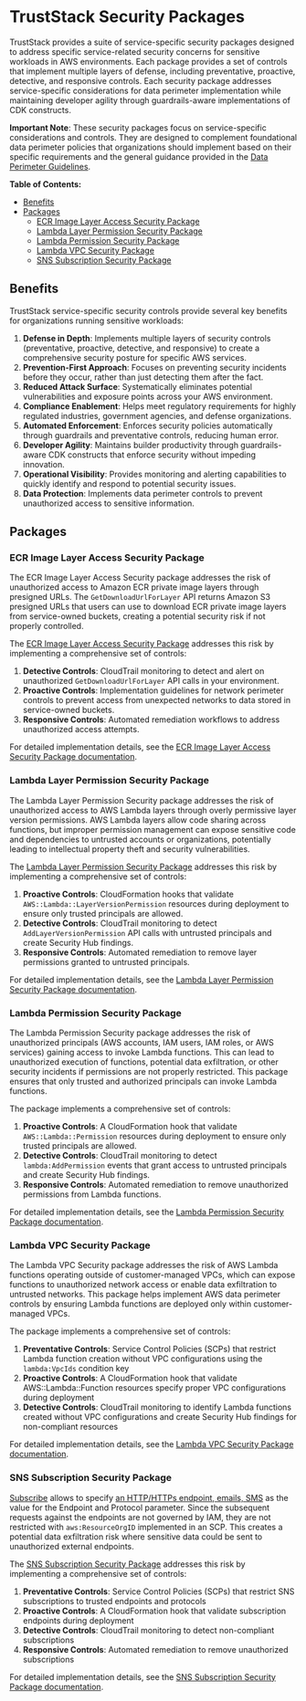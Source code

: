 # TrustStack Security Packages

TrustStack provides a suite of service-specific security packages designed to address specific service-related security concerns for sensitive workloads in AWS environments. Each package provides a set of controls that implement multiple layers of defense, including preventative, proactive, detective, and responsive controls. Each security package addresses service-specific considerations for data perimeter implementation while maintaining developer agility through guardrails-aware implementations of CDK constructs.

**Important Note**: These security packages focus on service-specific considerations and controls. They are designed to complement foundational data perimeter policies that organizations should implement based on their specific requirements and the general guidance provided in the [Data Perimeter Guidelines](../../docs/data-perimeter-guidelines.md).

**Table of Contents:**

- [Benefits](#benefits)
- [Packages](#packages)
  - [ECR Image Layer Access Security Package](#ecr-image-layer-access-security-package)
  - [Lambda Layer Permission Security Package](#lambda-layer-permission-security-package)
  - [Lambda Permission Security Package](#lambda-permission-security-package)
  - [Lambda VPC Security Package](#lambda-vpc-security-package)
  - [SNS Subscription Security Package](#sns-subscription-security-package)

## Benefits

TrustStack service-specific security controls provide several key benefits for organizations running sensitive workloads:

1. **Defense in Depth**: Implements multiple layers of security controls (preventative, proactive, detective, and responsive) to create a comprehensive security posture for specific AWS services.
2. **Prevention-First Approach**: Focuses on preventing security incidents before they occur, rather than just detecting them after the fact.
3. **Reduced Attack Surface**: Systematically eliminates potential vulnerabilities and exposure points across your AWS environment.
4. **Compliance Enablement**: Helps meet regulatory requirements for highly regulated industries, government agencies, and defense organizations.
5. **Automated Enforcement**: Enforces security policies automatically through guardrails and preventative controls, reducing human error.
6. **Developer Agility**: Maintains builder productivity through guardrails-aware CDK constructs that enforce security without impeding innovation.
7. **Operational Visibility**: Provides monitoring and alerting capabilities to quickly identify and respond to potential security issues.
8. **Data Protection**: Implements data perimeter controls to prevent unauthorized access to sensitive information.

## Packages

### ECR Image Layer Access Security Package

The ECR Image Layer Access Security package addresses the risk of unauthorized access to Amazon ECR private image layers through presigned URLs. The `GetDownloadUrlForLayer` API returns Amazon S3 presigned URLs that users can use to download ECR private image layers from service-owned buckets, creating a potential security risk if not properly controlled.

The [ECR Image Layer Access Security Package](lib/security-packages/ecr/image-layer-access/README.md) addresses this risk by implementing a comprehensive set of controls:

1. **Detective Controls**: CloudTrail monitoring to detect and alert on unauthorized `GetDownloadUrlForLayer` API calls in your environment.
2. **Proactive Controls**: Implementation guidelines for network perimeter controls to prevent access from unexpected networks to data stored in service-owned buckets.
3. **Responsive Controls**: Automated remediation workflows to address unauthorized access attempts.

For detailed implementation details, see the [ECR Image Layer Access Security Package documentation](lib/security-packages/ecr/image-layer-access/README.md).

### Lambda Layer Permission Security Package

The Lambda Layer Permission Security package addresses the risk of unauthorized access to AWS Lambda layers through overly permissive layer version permissions. AWS Lambda layers allow code sharing across functions, but improper permission management can expose sensitive code and dependencies to untrusted accounts or organizations, potentially leading to intellectual property theft and security vulnerabilities.

The [Lambda Layer Permission Security Package](lib/security-packages/lambda/layer-permission/README.md) addresses this risk by implementing a comprehensive set of controls:

1. **Proactive Controls**: CloudFormation hooks that validate `AWS::Lambda::LayerVersionPermission` resources during deployment to ensure only trusted principals are allowed.
2. **Detective Controls**: CloudTrail monitoring to detect `AddLayerVersionPermission` API calls with untrusted principals and create Security Hub findings.
3. **Responsive Controls**: Automated remediation to remove layer permissions granted to untrusted principals.

For detailed implementation details, see the [Lambda Layer Permission Security Package documentation](lib/security-packages/lambda/layer-permission/README.md).

### Lambda Permission Security Package

The Lambda Permission Security package addresses the risk of unauthorized principals (AWS accounts, IAM users, IAM roles, or AWS services) gaining access to invoke Lambda functions. This can lead to unauthorized execution of functions, potential data exfiltration, or other security incidents if permissions are not properly restricted. This package ensures that only trusted and authorized principals can invoke Lambda functions.

The package implements a comprehensive set of controls:

1.  **Proactive Controls**: A CloudFormation hook that validate `AWS::Lambda::Permission` resources during deployment to ensure only trusted principals are allowed.
2.  **Detective Controls**: CloudTrail monitoring to detect `lambda:AddPermission` events that grant access to untrusted principals and create Security Hub findings.
3.  **Responsive Controls**: Automated remediation to remove unauthorized permissions from Lambda functions.

For detailed implementation details, see the [Lambda Permission Security Package documentation](lib/security-packages/lambda/permission-security/README.md).

### Lambda VPC Security Package

The Lambda VPC Security package addresses the risk of AWS Lambda functions operating outside of customer-managed VPCs, which can expose functions to unauthorized network access or enable data exfiltration to untrusted networks. This package helps implement AWS data perimeter controls by ensuring Lambda functions are deployed only within customer-managed VPCs.

The package implements a comprehensive set of controls:

1. **Preventative Controls**: Service Control Policies (SCPs) that restrict Lambda function creation without VPC configurations using the `lambda:VpcIds` condition key
2. **Proactive Controls**: A CloudFormation hook that validate AWS::Lambda::Function resources specify proper VPC configurations during deployment
3. **Detective Controls**: CloudTrail monitoring to identify Lambda functions created without VPC configurations and create Security Hub findings for non-compliant resources

For detailed implementation details, see the [Lambda VPC Security Package documentation](lib/security-packages/lambda/vpc-security/README.md).

### SNS Subscription Security Package

[Subscribe](https://docs.aws.amazon.com/sns/latest/api/API_Subscribe.html) allows to specify [an HTTP/HTTPs endpoint, emails, SMS](https://docs.aws.amazon.com/sns/latest/dg/sns-create-subscribe-endpoint-to-topic.html) as the value for the Endpoint and Protocol parameter. Since the subsequent requests against the endpoints are not governed by IAM, they are not restricted with `aws:ResourceOrgID` implemented in an SCP. This creates a potential data exfiltration risk where sensitive data could be sent to unauthorized external endpoints.

The [SNS Subscription Security Package](lib/security-packages/sns/subscription-security/README.md) addresses this risk by implementing a comprehensive set of controls:

1. **Preventative Controls**: Service Control Policies (SCPs) that restrict SNS subscriptions to trusted endpoints and protocols
2. **Proactive Controls**: A CloudFormation hook that validate subscription endpoints during deployment
3. **Detective Controls**: CloudTrail monitoring to detect non-compliant subscriptions
4. **Responsive Controls**: Automated remediation to remove unauthorized subscriptions

For detailed implementation details, see the [SNS Subscription Security Package documentation](lib/security-packages/sns/subscription-security/README.md).
